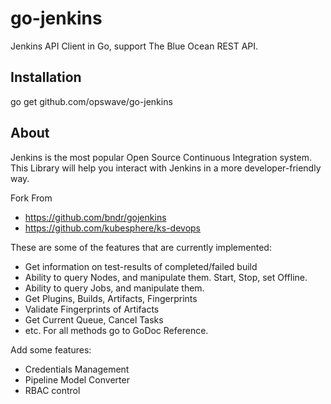 # go-jenkins
Jenkins API Client in Go, support The Blue Ocean REST API.

## Installation
go get github.com/opswave/go-jenkins

## About

Jenkins is the most popular Open Source Continuous Integration system. This Library will help you interact with Jenkins in a more developer-friendly way.

Fork From 
* https://github.com/bndr/gojenkins
* https://github.com/kubesphere/ks-devops

These are some of the features that are currently implemented:

* Get information on test-results of completed/failed build
* Ability to query Nodes, and manipulate them. Start, Stop, set Offline.
* Ability to query Jobs, and manipulate them.
* Get Plugins, Builds, Artifacts, Fingerprints
* Validate Fingerprints of Artifacts
* Get Current Queue, Cancel Tasks
* etc. For all methods go to GoDoc Reference.

Add some features:

* Credentials Management
* Pipeline Model Converter
* RBAC control
